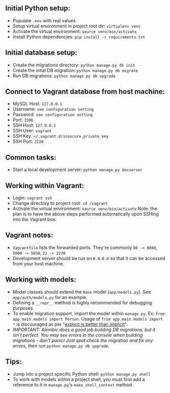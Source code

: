 Initial Python setup:
---------------------
- Populate `.env` with real values
- Setup virtual environment in project root dir: `virtualenv venv`
- Activate the virtual environment: `source venv/bin/activate`
- Install Python dependencies: `pip install -r requirements.txt`

Initial database setup:
-----------------------
- Create the migrations directory: `python manage.py db init`
- Create the intial DB migration: `python manage.py db migrate`
- Run DB migrations: `python manage.py db upgrade`

Connect to Vagrant database from host machine:
----------------------------------------------
- MySQL Host: `127.0.0.1`
- Username: `see configuration setting`
- Password: `see configuration setting`
- Port: `3306`
- SSH Host: `127.0.0.1`
- SSH User: `vagrant`
- SSH Key: `~/.vagrant.d/insecure_private_key`
- SSH Port: `2220`

Common tasks:
-------------
- Start a local development server: `python manage.py devserver`

Working within Vagrant:
-----------------------
- Login: `vagrant ssh`
- Change directory to project root: `cd /vagrant`
- Activate the virtual environment: `source venv/bin/activate`
  Note: the plan is to have the above steps performed automatically upon SSHing into the Vagrant box.

Vagrant notes:
--------------
- `Vagrantfile` lists the forwarded ports. They're commonly `80 -> 8080`, `5000 -> 5050`, `22 -> 2220`
- Development server should be run on `0.0.0.0` so that it can be accessed from your host machine. 

Working with models:
--------------------
- Model classes should extend the `Base` model (`app/models.py`). See `app/auth/models.py` for an example.
- Defining a `__repr__` method is highly recommended for debugging purposes.
- To enable migration support, import the model within `manage.py`. Ex: `from app.main.models import Person`. Usage of `from app.main.models import *` is discouraged as per "[explicit is better than implicit](http://legacy.python.org/dev/peps/pep-0020/)".
- *IMPORTANT: Alembic does a good job building DB migrations, but it isn't perfect. You may see errors in the console when building migrations - don't panic! Just spot check the migration and fix any errors, then run `python manage.py db upgrade`.*

Tips:
-----
- Jump into a project specific Python shell: `python manage.py shell`
- To work with models within a project shell, you must first add a reference to it in `manage.py`'s `make_shell_context` method.
